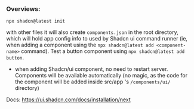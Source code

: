 ### Overviews:
`npx shadcn@latest init`

with other files it will also create `components.json` in the root directory, which will hold app config info to used by Shadcn ui command runner (ie, when adding a component using the `npx shadcn@latest add <component-name>` command). Test a button component using `npx shadcn@latest add button`.


* when adding Shadcn/ui component, no need to restart server. Components will be available automatically (no magic, as the code for the component will be added inside src/app 's `/components/ui/` directory)

Docs: https://ui.shadcn.com/docs/installation/next